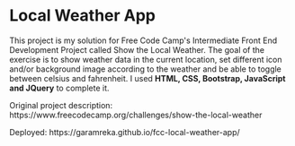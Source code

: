 <h1>Local Weather App</h1>
<p>This project is my solution for Free Code Camp's Intermediate Front End Development Project called Show the Local Weather. The goal of the exercise is to show weather data in the current location, set different icon and/or background image according to the weather and be able to toggle between celsius and fahrenheit. I used <b>HTML, CSS, Bootstrap, JavaScript and JQuery</b> to complete it.</p>
<p>Original project description: https://www.freecodecamp.org/challenges/show-the-local-weather</p>
<p>Deployed: https://garamreka.github.io/fcc-local-weather-app/</p>
